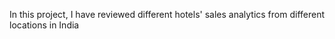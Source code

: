 In this project, I have reviewed different hotels' sales analytics from different locations in India
